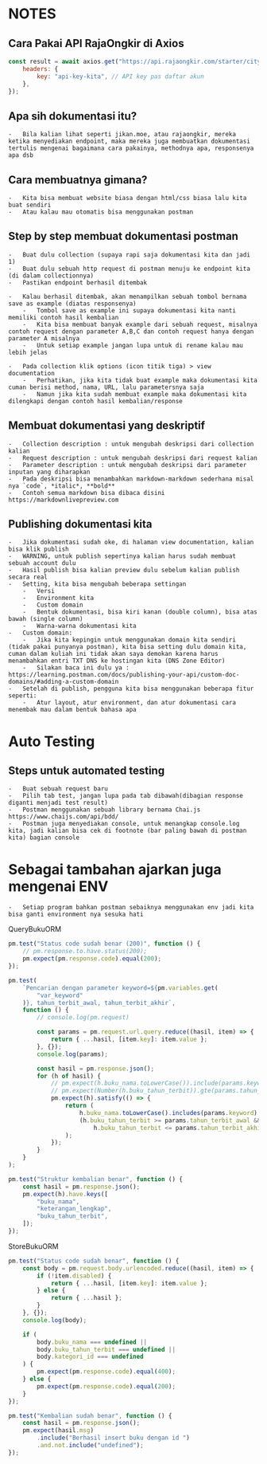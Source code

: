 # NOTES

## Cara Pakai API RajaOngkir di Axios

```js
const result = await axios.get("https://api.rajaongkir.com/starter/city", {
    headers: {
        key: "api-key-kita", // API key pas daftar akun
    },
});
```

## Apa sih dokumentasi itu?

    -   Bila kalian lihat seperti jikan.moe, atau rajaongkir, mereka ketika menyediakan endpoint, maka mereka juga membuatkan dokumentasi tertulis mengenai bagaimana cara pakainya, methodnya apa, responsenya apa dsb

## Cara membuatnya gimana?

    -   Kita bisa membuat website biasa dengan html/css biasa lalu kita buat sendiri
    -   Atau kalau mau otomatis bisa menggunakan postman

## Step by step membuat dokumentasi postman

    -   Buat dulu collection (supaya rapi saja dokumentasi kita dan jadi 1)
    -   Buat dulu sebuah http request di postman menuju ke endpoint kita (di dalam collectionnya)
    -   Pastikan endpoint berhasil ditembak

    -   Kalau berhasil ditembak, akan menampilkan sebuah tombol bernama save as example (diatas responsenya)
        -   Tombol save as example ini supaya dokumentasi kita nanti memiliki contoh hasil kembalian
        -   Kita bisa membuat banyak example dari sebuah request, misalnya contoh request dengan parameter A,B,C dan contoh request hanya dengan parameter A misalnya
        -   Untuk setiap example jangan lupa untuk di rename kalau mau lebih jelas

    -   Pada collection klik options (icon titik tiga) > view documentation
        -   Perhatikan, jika kita tidak buat example maka dokumentasi kita cuman berisi method, nama, URL, lalu parametersnya saja
        -   Namun jika kita sudah membuat example maka dokumentasi kita dilengkapi dengan contoh hasil kembalian/response

## Membuat dokumentasi yang deskriptif

    -   Collection description : untuk mengubah deskripsi dari collection kalian
    -   Request description : untuk mengubah deskripsi dari request kalian
    -   Parameter description : untuk mengubah deskripsi dari parameter inputan yang diharapkan
    -   Pada deskripsi bisa menambahkan markdown-markdown sederhana misal nya `code`, *italic*, **bold**
    -   Contoh semua markdown bisa dibaca disini https://markdownlivepreview.com

## Publishing dokumentasi kita

    -   Jika dokumentasi sudah oke, di halaman view documentation, kalian bisa klik publish
    -   WARNING, untuk publish sepertinya kalian harus sudah membuat sebuah account dulu
    -   Hasil publish bisa kalian preview dulu sebelum kalian publish secara real
    -   Setting, kita bisa mengubah beberapa settingan
        -   Versi
        -   Environment kita
        -   Custom domain
        -   Bentuk dokumentasi, bisa kiri kanan (double column), bisa atas bawah (single column)
        -   Warna-warna dokumentasi kita
    -   Custom domain:
        -   Jika kita kepingin untuk menggunakan domain kita sendiri (tidak pakai punyanya postman), kita bisa setting dulu domain kita, cuman dalam kuliah ini tidak akan saya demokan karena harus menambahkan entri TXT DNS ke hostingan kita (DNS Zone Editor)
        -   Silakan baca ini dulu ya : https://learning.postman.com/docs/publishing-your-api/custom-doc-domains/#adding-a-custom-domain
    -   Setelah di publish, pengguna kita bisa menggunakan beberapa fitur seperti:
        -   Atur layout, atur environment, dan atur dokumentasi cara menembak mau dalam bentuk bahasa apa

# Auto Testing

## Steps untuk automated testing

    -   Buat sebuah request baru
    -   Pilih tab test, jangan lupa pada tab dibawah(dibagian response diganti menjadi test result)
    -   Postman menggunakan sebuah library bernama Chai.js https://www.chaijs.com/api/bdd/
    -   Postman juga menyediakan console, untuk menangkap console.log kita, jadi kalian bisa cek di footnote (bar paling bawah di postman kita) bagian console

# Sebagai tambahan ajarkan juga mengenai ENV

    -   Setiap program bahkan postman sebaiknya menggunakan env jadi kita bisa ganti environment nya sesuka hati

QueryBukuORM

```js
pm.test("Status code sudah benar (200)", function () {
    // pm.response.to.have.status(200);
    pm.expect(pm.response.code).equal(200);
});

pm.test(
    `Pencarian dengan parameter keyword=${pm.variables.get(
        "var_keyword"
    )}, tahun_terbit_awal, tahun_terbit_akhir`,
    function () {
        // console.log(pm.request)

        const params = pm.request.url.query.reduce((hasil, item) => {
            return { ...hasil, [item.key]: item.value };
        }, {});
        console.log(params);

        const hasil = pm.response.json();
        for (h of hasil) {
            // pm.expect(h.buku_nama.toLowerCase()).include(params.keyword)
            // pm.expect(Number(h.buku_tahun_terbit)).gte(params.tahun_terbit_awal).and.lte(params.tahun_terbit_akhir)
            pm.expect(h).satisfy(() => {
                return (
                    h.buku_nama.toLowerCase().includes(params.keyword) ||
                    (h.buku_tahun_terbit >= params.tahun_terbit_awal &&
                        h.buku_tahun_terbit <= params.tahun_terbit_akhir)
                );
            });
        }
    }
);

pm.test("Struktur kembalian benar", function () {
    const hasil = pm.response.json();
    pm.expect(h).have.keys([
        "buku_nama",
        "keterangan_lengkap",
        "buku_tahun_terbit",
    ]);
});
```

StoreBukuORM

```js
pm.test("Status code sudah benar", function () {
    const body = pm.request.body.urlencoded.reduce((hasil, item) => {
        if (!item.disabled) {
            return { ...hasil, [item.key]: item.value };
        } else {
            return { ...hasil };
        }
    }, {});
    console.log(body);

    if (
        body.buku_nama === undefined ||
        body.buku_tahun_terbit === undefined ||
        body.kategori_id === undefined
    ) {
        pm.expect(pm.response.code).equal(400);
    } else {
        pm.expect(pm.response.code).equal(200);
    }
});

pm.test("Kembalian sudah benar", function () {
    const hasil = pm.response.json();
    pm.expect(hasil.msg)
        .include("Berhasil insert buku dengan id ")
        .and.not.include("undefined");
});
```
